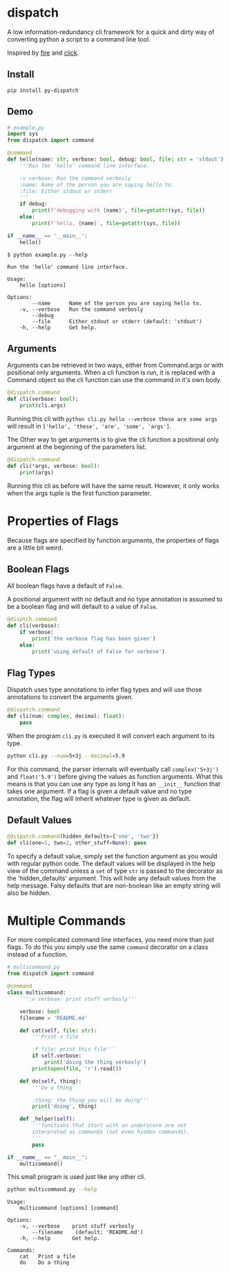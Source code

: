 # dispatch

A low information-redundancy cli framework for a quick and dirty way of converting python a script to a command line tool.

Inspired by [fire](https://github.com/google/python-fire) and [click](https://click.palletsprojects.com/).

## Install
```
pip install py-dispatch
```

## Demo
[docs.python]: # (grep -Pzo "[[?s]]# example\.py.*[[?=#end example\.py]]" example.py | tr -d '\0')
```python
# example.py
import sys
from dispatch import command

@command
def hello(name: str, verbose: bool, debug: bool, file: str = 'stdout'):
    '''Run the 'hello' command line interface.

    :v verbose: Run the command verbosly
    :name: Name of the person you are saying hello to.
    :file: Either stdout or stderr
    '''
    if debug:
        print(f'debugging with {name}', file=getattr(sys, file))
    else:
        print(f'hello, {name}', file=getattr(sys, file))

if __name__ == '__main__':
    hello()
```

```
$ python example.py --help
```

[docs]: # (python example.py --help)
```
Run the 'hello' command line interface.

Usage:
    hello [options]

Options:
        --name      Name of the person you are saying hello to. 
    -v, --verbose   Run the command verbosly 
        --debug      
        --file      Either stdout or stderr (default: 'stdout')
    -h, --help      Get help. 
```

Arguments
---------
Arguments can be retrieved in two ways, either from Command.args or with positional only arguments. When a cli function is run, it is replaced with a Command object so the cli function can use the command in it's own body.
```python
@dispatch.command
def cli(verbose: bool):
    print(cli.args)
```
Running this cli with `python cli.py hello --verbose these are some args` will result in `['hello', 'these', 'are', 'some', 'args']`.

The Other way to get arguments is to give the cli function a positional only argument at the beginning of the parameters list.
```python
@dispatch.command
def cli(*args, verbose: bool):
    print(args)
```
Running this cli as before will have the same result. However, it only works when the args tuple is the first function parameter.

Properties of Flags
===================
Because flags are specified by function arguments, the properties of flags are a little bit weird.

Boolean Flags
-------------
All boolean flags have a default of `False`.

A positional argument with no default and no type annotation is assumed to be a boolean flag and will default to a value of `False`.
```python
@disptch.command
def cli(verbose):
    if verbose:
        print('the verbose flag has been given')
    else:
        print('using default of False for verbose')
```

Flag Types
----------
Dispatch uses type annotations to infer flag types and will use those annotations to convert the arguments given.
```python
@dispatch.command
def cli(num: complex, decimal: float):
    pass
```
When the program `cli.py` is executed it will convert each argument to its type.
```bash
python cli.py --num=5+3j --decimal=5.9
```
For this command, the parser internals will eventually call `complex('5+3j')` and `float('5.9')` before giving the values as function arguments.
What this means is that you can use any type as long it has an `__init__` function that takes one argument. If a flag is given a default value and no type annotation, the flag will inherit whatever type is given as default.

Default Values
--------------
```python
@dispatch.command(hidden_defaults={'one', 'two'})
def cli(one=1, two=2, other_stuff=None): pass
```
To specify a default value, simply set the function argument as you would with regular python code. The default values will be displayed in the help view of the command unless a `set` of type `str` is passed to the decorator as the 'hidden_defaults' argument. This will hide any default values from the help message. Falsy defaults that are non-boolean like an empty string will also be hidden.


Multiple Commands
=================
For more complicated command line interfaces, you need more than just flags. To do this you simply use the same `command` decorator on a class instead of a function.

[docs.python]: # (cat multicommand.py)
```python
# multicommand.py
from dispatch import command

@command
class multicommand:
    ''':v verbose: print stuff verbosly'''

    verbose: bool
    filename = 'README.md'

    def cat(self, file: str):
        '''Print a file

        :f file: print this file'''
        if self.verbose:
            print('doing the thing verbosly')
        print(open(file, 'r').read())

    def do(self, thing):
        '''Do a thing

        :thing: the thing you will be doing'''
        print('doing', thing)

    def _helper(self):
        '''functions that start with an underscore are not
        interpreted as commands (not even hidden commands).
        '''
        pass

if __name__ == "__main__":
    multicommand()
```

This small program is used just like any other cli.
```bash
python multicommand.py --help
```

[docs]: # (python multicommand.py --help)
```
Usage:
    multicommand [options] [command]

Options:
    -v, --verbose    print stuff verbosly 
        --filename    (default: 'README.md')
    -h, --help       Get help. 

Commands:
    cat   Print a file
    do    Do a thing
```
